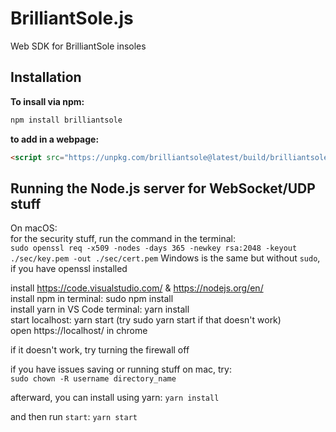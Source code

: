 # BrilliantSole.js

Web SDK for BrilliantSole insoles

## Installation

__To insall via npm:__
```javascript
npm install brilliantsole
```

__to add in a webpage:__
```html
<script src="https://unpkg.com/brilliantsole@latest/build/brilliantsole.js"></script>
```

## Running the Node.js server for WebSocket/UDP stuff

On macOS:  
for the security stuff, run the command in the terminal:  
`sudo openssl req -x509 -nodes -days 365 -newkey rsa:2048 -keyout ./sec/key.pem -out ./sec/cert.pem`
Windows is the same but without `sudo`, if you have openssl installed

install https://code.visualstudio.com/ & https://nodejs.org/en/  
install npm in terminal: sudo npm install  
install yarn in VS Code terminal: yarn install  
start localhost: yarn start (try sudo yarn start if that doesn't work)  
open https://localhost/ in chrome

if it doesn't work, try turning the firewall off

if you have issues saving or running stuff on mac, try:  
`sudo chown -R username directory_name`

afterward, you can install using yarn:
`yarn install`

and then run `start`:
`yarn start`
